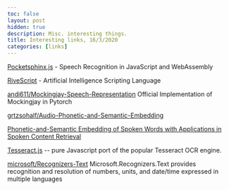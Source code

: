 ```yaml
---
toc: false
layout: post
hidden: true
description: Misc. interesting things.
title: Interesting links, 16/3/2020
categories: [links]
---
```


[Pocketsphinx.js](https://syl22-00.github.io/pocketsphinx.js/) - Speech Recognition in JavaScript and WebAssembly

[RiveScript](https://www.rivescript.com/) - Artificial Intelligence Scripting Language

[andi611/Mockingjay-Speech-Representation](https://github.com/andi611/Mockingjay-Speech-Representation) Official Implementation of Mockingjay in Pytorch

[grtzsohalf/Audio-Phonetic-and-Semantic-Embedding](https://github.com/grtzsohalf/Audio-Phonetic-and-Semantic-Embedding)

[Phonetic-and-Semantic Embedding of Spoken Words with Applications in Spoken Content Retrieval](https://arxiv.org/abs/1807.08089)

[Tesseract.js](https://tesseract.projectnaptha.com/) -- pure Javascript port of the popular Tesseract OCR engine.

[microsoft/Recognizers-Text](https://github.com/microsoft/Recognizers-Text) Microsoft.Recognizers.Text provides recognition and resolution of numbers, units, and date/time expressed in multiple languages

